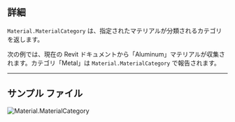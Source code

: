## 詳細
`Material.MaterialCategory` は、指定されたマテリアルが分類されるカテゴリを返します。

次の例では、現在の Revit ドキュメントから「Aluminum」マテリアルが収集されます。カテゴリ「Metal」は `Material.MaterialCategory` で報告されます。
___
## サンプル ファイル

![Material.MaterialCategory](./Revit.Elements.Material.MaterialCategory_img.jpg)
